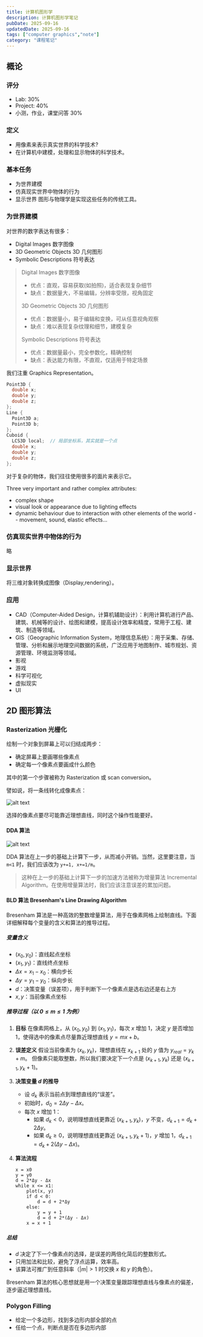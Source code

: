 ```yaml
---
title: 计算机图形学
description: 计算机图形学笔记
pubDate: 2025-09-16
updatedDate: 2025-09-16
tags: ["computer graphics","note"]
category: "课程笔记"
---
```


## 概论

### 评分

- Lab: 30%
- Project: 40%
- 小测，作业，课堂问答 30%

### 定义

- 用像素来表示真实世界的科学技术?
- 在计算机中建模，处理和显示物体的科学技术。

### 基本任务

- 为世界建模
- 仿真现实世界中物体的行为
- 显示世界
图形与物理学是实现这些任务的传统工具。

### 为世界建模

对世界的数字表达有很多：
- Digital Images 数字图像
- 3D Geometric Objects 3D 几何图形
- Symbolic Descriptions 符号表达

> Digital Images 数字图像
> - 优点：直观，容易获取(如拍照)，适合表现复杂细节
> - 缺点：数据量大，不易编辑，分辨率受限，视角固定
>
> 3D Geometric Objects 3D 几何图形
> - 优点：数据量小，易于编辑和变换，可从任意视角观察
> - 缺点：难以表现复杂纹理和细节，建模复杂
>
> Symbolic Descriptions 符号表达
> - 优点：数据量最小，完全参数化，精确控制
> - 缺点：表达能力有限，不直观，仅适用于特定场景

我们注重 Graphics Representation。

```c
Point3D {
  double x;
  double y;
  double z;
};
Line {
  Point3D a;
  Point3D b;
};
Cuboid {
  LCS3D local;  // 局部坐标系，其实就是一个点
  double x;
  double y;
  double z;
};
```

对于复杂的物体，我们往往使用很多的面片来表示它。

Three very important and rather complex attributes:
- complex shape
- visual look or appearance due to lighting effects
- dynamic behaviour due to interaction with other elements of the world -- movement, sound, elastic effects...

### 仿真现实世界中物体的行为

略

### 显示世界

将三维对象转换成图像（Display,rendering）。

### 应用

- CAD（Computer-Aided Design，计算机辅助设计）：利用计算机进行产品、建筑、机械等的设计、绘图和建模，提高设计效率和精度，常用于工程、建筑、制造等领域。
- GIS（Geographic Information System，地理信息系统）：用于采集、存储、管理、分析和展示地理空间数据的系统，广泛应用于地图制作、城市规划、资源管理、环境监测等领域。
- 影视
- 游戏
- 科学可视化
- 虚拟现实
- UI

## 2D 图形算法

### Rasterization 光栅化

绘制一个对象到屏幕上可以归结成两步：
- 确定屏幕上要画哪些像素点
- 确定每一个像素点要画成什么颜色

其中的第一个步骤被称为 Rasterization 或 scan conversion。

譬如说，将一条线转化成像素点：

![alt text](mdPaste/computerGraphics/image.png)

选择的像素点要尽可能靠近理想直线，同时这个操作性能要好。

#### DDA 算法

![alt text](mdPaste/computerGraphics/image-1.png)

DDA 算法在上一步的基础上计算下一步，从而减小开销。当然，这里要注意，当 `m<1` 时，我们应该改为 `y+=1, x+=1/m`。

> 这种在上一步的基础上计算下一步的加速方法被称为增量算法 Incremental Algorithm。在使用增量算法时，我们应该注意误差的累加问题。

#### BLD 算法 Bresenham's Line Drawing Algorithm

Bresenham 算法是一种高效的整数增量算法，用于在像素网格上绘制直线。下面详细解释每个变量的含义和算法的推导过程。

##### 变量含义

- $(x_0, y_0)$：直线起点坐标
- $(x_1, y_1)$：直线终点坐标
- $\Delta x = x_1 - x_0$：横向步长
- $\Delta y = y_1 - y_0$：纵向步长
- $d$：决策变量（误差项），用于判断下一个像素点是选右边还是右上方
- $x, y$：当前像素点坐标

##### 推导过程（以 $0 \leq m \leq 1$ 为例）

1. **目标**
   在像素网格上，从 $(x_0, y_0)$ 到 $(x_1, y_1)$，每次 $x$ 增加 1，决定 $y$ 是否增加 1，使得选中的像素点尽量靠近理想直线 $y = mx + b$。

2. **误差定义**
   假设当前像素为 $(x_k, y_k)$，理想直线在 $x_{k+1}$ 处的 $y$ 值为 $y_{real} = y_k + m$。
   但像素只能取整数，所以我们要决定下一个点是 $(x_{k+1}, y_k)$ 还是 $(x_{k+1}, y_k+1)$。

3. **决策变量 $d$ 的推导**
   - 设 $d_k$ 表示当前点到理想直线的“误差”。
   - 初始时，$d_0 = 2\Delta y - \Delta x$。
   - 每次 $x$ 增加 1：
     - 如果 $d_k < 0$，说明理想直线更靠近 $(x_{k+1}, y_k)$，$y$ 不变，$d_{k+1} = d_k + 2\Delta y$。
     - 如果 $d_k \geq 0$，说明理想直线更靠近 $(x_{k+1}, y_k+1)$，$y$ 增加 1，$d_{k+1} = d_k + 2(\Delta y - \Delta x)$。

4. **算法流程**
   ```pseudo
   x = x0
   y = y0
   d = 2*Δy - Δx
   while x <= x1:
       plot(x, y)
       if d < 0:
           d = d + 2*Δy
       else:
           y = y + 1
           d = d + 2*(Δy - Δx)
       x = x + 1
   ```

##### 总结

- $d$ 决定了下一个像素点的选择，是误差的两倍化简后的整数形式。
- 只用加法和比较，避免了浮点运算，效率高。
- 该算法可推广到任意斜率（$|m|>1$ 时交换 $x$ 和 $y$ 的角色）。

Bresenham 算法的核心思想就是用一个决策变量跟踪理想直线与像素点的偏差，逐步逼近理想直线。

### Polygon Filling

- 给定一个多边形，找到多边形内部全部的点
- 任给一个点，判断点是否在多边形内部